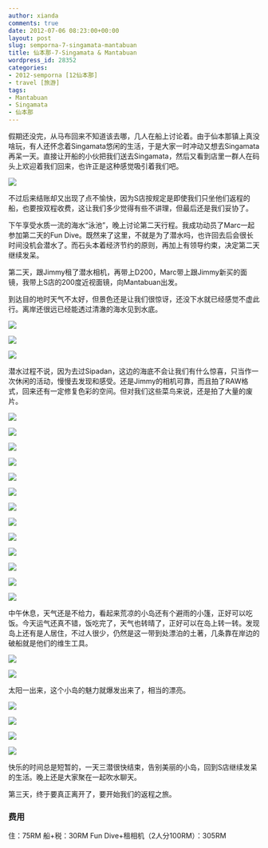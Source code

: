 ```yaml
---
author: xianda
comments: true
date: 2012-07-06 08:23:00+00:00
layout: post
slug: semporna-7-singamata-mantabuan
title: 仙本那-7-Singamata & Mantabuan
wordpress_id: 28352
categories:
- 2012-semporna [12仙本那]
- travel [旅游]
tags:
- Mantabuan
- Singamata
- 仙本那
---
```


假期还没完，从马布回来不知道该去哪，几人在船上讨论着。由于仙本那镇上真没啥玩，有人还怀念着Singamata悠闲的生活，于是大家一时冲动又想去Singamata再呆一天。直接让开船的小伙把我们送去Singamata，然后又看到店里一群人在码头上欢迎着我们回来，也许正是这种感觉吸引着我们吧。

![](http://pic.yupoo.com/wxda/BVF6hSdM/medish.jpg)

不过后来结账却又出现了点不愉快，因为S店按规定是即使我们只坐他们返程的船，也要按双程收费，这让我们多少觉得有些不讲理，但最后还是我们妥协了。

下午享受水质一流的海水“泳池”，晚上讨论第二天行程。我成功动员了Marc一起参加第二天的Fun Dive。既然来了这里，不就是为了潜水吗，也许回去后会很长时间没机会潜水了。而石头本着经济节约的原则，再加上有领导约束，决定第二天继续发呆。

<!-- more -->

第二天，跟Jimmy租了潜水相机，再带上D200，Marc带上跟Jimmy新买的面镜，我带上S店的200度近视面镜，向Mantabuan出发。

到达目的地时天气不太好，但景色还是让我们很惊讶，还没下水就已经感觉不虚此行。离岸还很远已经能透过清澈的海水见到水底。

![](http://pic.yupoo.com/wxda/BVF7fJlS/medish.jpg)

![](http://pic.yupoo.com/wxda/BVF77mjt/medish.jpg)

![](http://pic.yupoo.com/wxda/BVF6Crax/medish.jpg)

潜水过程不说，因为去过Sipadan，这边的海底不会让我们有什么惊喜，只当作一次休闲的活动，慢慢去发现和感受。还是Jimmy的相机可靠，而且拍了RAW格式，回来还有一定修复色彩的空间。但对我们这些菜鸟来说，还是拍了大量的废片。

![](http://pic.yupoo.com/wxda/BWwbZ5mK/medish.jpg)

![](http://pic.yupoo.com/wxda/BWwcaEOF/medish.jpg)

![](http://pic.yupoo.com/wxda/BWwcF9Hr/medish.jpg)

![](http://pic.yupoo.com/wxda/BWwdY3l6/medish.jpg)

![](http://pic.yupoo.com/wxda/BWweh9TA/medish.jpg)

![](http://pic.yupoo.com/wxda/BWweqym0/medish.jpg)

![](http://pic.yupoo.com/wxda/BWwe7ZYX/medish.jpg)

![](http://pic.yupoo.com/wxda/BWwg7IGD/medish.jpg)

![](http://pic.yupoo.com/wxda/BWweJZp5/medish.jpg)

![](http://pic.yupoo.com/wxda/BWwfxXTy/medish.jpg)

![](http://pic.yupoo.com/wxda/BWwglb5N/medish.jpg)

![](http://pic.yupoo.com/wxda/BWwhN7E9/medish.jpg)

![](http://pic.yupoo.com/wxda/BWwhnhxi/medish.jpg)

中午休息，天气还是不给力，看起来荒凉的小岛还有个避雨的小篷，正好可以吃饭。今天运气还真不错，饭吃完了，天气也转晴了，正好可以在岛上转一转。发现岛上还有是人居住，不过人很少，仍然是这一带到处漂泊的土著，几条靠在岸边的破船就是他们的维生工具。

![](http://pic.yupoo.com/wxda/BVF6JOl1/medish.jpg)

![](http://pic.yupoo.com/wxda/BVF6GFms/medish.jpg)

太阳一出来，这个小岛的魅力就爆发出来了，相当的漂亮。

![](http://pic.yupoo.com/wxda/BWweW9o5/medish.jpg)

![](http://pic.yupoo.com/wxda/BWwf6ZGz/medish.jpg)

![](http://pic.yupoo.com/wxda/BWwfepBX/medish.jpg)

![](http://pic.yupoo.com/wxda/BWweObq9/medish.jpg)

快乐的时间总是短暂的，一天三潜很快结束，告别美丽的小岛，回到S店继续发呆的生活。晚上还是大家聚在一起吹水聊天。

第三天，终于要真正离开了，要开始我们的返程之旅。

### 费用

住：75RM
船+税：30RM
Fun Dive+租相机（2人分100RM）：305RM

